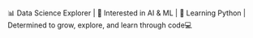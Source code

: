 
<!--
**MukaddasA/MukaddasA** is a ✨ _special_ ✨ repository because its `README.md` (this file) appears on your GitHub profile. 
-->

📊 Data Science Explorer | 🤖 Interested in AI & ML | 🐍 Learning Python | Determined to grow, explore, and learn through code💻
